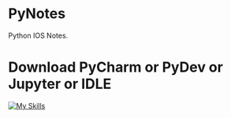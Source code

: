 # PyNotes
Python IOS Notes.
# Download PyCharm or PyDev or Jupyter or IDLE
[![My Skills](https://skillicons.dev/icons?i=pycharm,pydev,jupyter,idle)](#)
